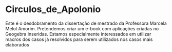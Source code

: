 # Circulos_de_Apolonio
Este é o desdobramento da dissertação de mestrado da Professora Marcela Melol Amorim. Pretendemos criar um e-book com aplicações criadas no Geogebra inseridas. Estamos especialmente interessados em utilizar macros dos casos já resolvidos para serem utilizados nos casos mais elaborados
